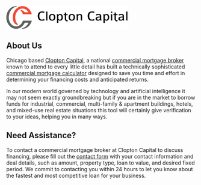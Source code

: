 ![alt text][logo]

[logo]: https://github.com/Clopton-Capital/commercial-mortgage-calculator/blob/master/clopton-capital.png "Commercial Mortgage Broker"

## About Us

Chicago based [Clopton Capital](https://cloptoncapital.com/), a national [commercial mortgage broker](https://cloptoncapital.com/) known to attend to every little detail has built a technically sophisticated [commercial mortgage calculator](https://cloptoncapital.com/commercial-mortgage-calculator/) designed to save you time and effort in determining your financing costs and anticipated returns.

In our modern world governed by technology and artificial intelligence it may not seem exactly groundbreaking but if you are in the market to borrow funds for industrial, commercial, multi-family & apartment buildings, hotels, and mixed-use real estate situations this tool will certainly give verification to your ideas, helping you in many ways.

## Need Assistance?

To contact a commercial mortgage broker at Clopton Capital to discuss financing, please fill out the [contact form](https://cloptoncapital.com/contact-us/)  with your contact information and deal details, such as amount, property type, loan to value, and desired fixed period. We commit to contacting you within 24 hours to let you know about the fastest and most competitive loan for your business.
